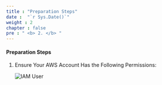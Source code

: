 ```yaml
---
title : "Preparation Steps"
date :  "`r Sys.Date()`" 
weight : 2
chapter : false
pre : " <b> 2. </b> "
---
```


#### Preparation Steps

1. Ensure Your AWS Account Has the Following Permissions:

    ![IAM User](/images/1-Prepare/7.png)

